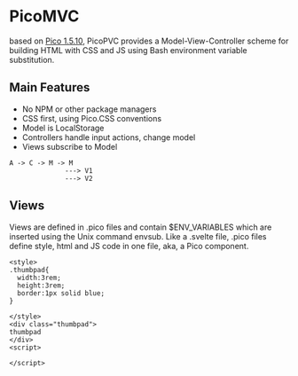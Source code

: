 # PicoMVC
based on [Pico 1.5.10](https://github.com/picocss/pico), PicoPVC provides
a Model-View-Controller scheme for building HTML with CSS and JS using 
Bash environment variable substitution.

## Main Features
- No NPM or other package managers
- CSS first, using Pico.CSS conventions
- Model is LocalStorage
- Controllers handle input actions, change model
- Views subscribe to Model

```
A -> C -> M -> M
              ---> V1
              ---> V2

```

## Views
Views are defined in .pico files and contain $ENV_VARIABLES
which are inserted using the Unix command envsub. Like a 
.svelte file, .pico files define style, html and JS code
in one file, aka, a Pico component.

```
<style>
.thumbpad{
  width:3rem;
  height:3rem;
  border:1px solid blue;
}

</style>
<div class="thumbpad">
thumbpad
</div>
<script>

</script>
```
